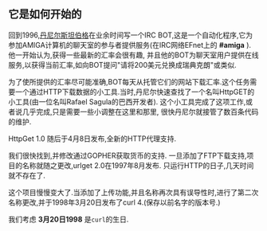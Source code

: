 
## 它是如何开始的

回到1996,[丹尼尔斯坦伯格](https://daniel.haxx.se/)在业余时间写一个IRC BOT,这是一个自动化程序,它为参加AMIGA计算机的聊天室的参与者提供服务(在IRC网络EFnet上的 **\#amiga** ). 他一开始认为,获得一些最新的汇率会很有趣, 并且他的BOT为聊天室用户提供在线服务,以获得当前汇率,如向BOT提问"请将200美元兑换成瑞典克朗"或类似.

为了使所提供的汇率尽可能准确,BOT每天从托管它们的网站下载汇率.这个任务需要一个通过HTTP下载数据的小工具.当时,丹尼尔快速查找了一个名叫HttpGET的小工具(由一位名叫Rafael Sagula的巴西开发者). 这个小工具完成了这项工作,或者说几乎完成,只是需要一些小调整在这里和那里, 很快丹尼尔就接管了数百条代码的维护.

HttpGet 1.0 随后于4月8日发布,全新的HTTP代理支持.

我们很快找到,并修改通过GOPHER获取货币的支持. 一旦添加了FTP下载支持,项目的名称就随之更改,urlget 2.0在1997年8月发布. 只运行HTTP的日子,几天时间就不存在了.

这个项目慢慢变大了.当添加了上传功能,并且名称再次具有误导性时,进行了第二次名称更改,并于1998年3月20日发布了curl 4.(保存以前名字的版本号.)

我们考虑 **3月20日1998** 是`curl`的生日.
